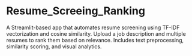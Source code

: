 # Resume_Screeing_Ranking
A Streamlit-based app that automates resume screening using TF-IDF vectorization and cosine similarity. Upload a job description and multiple resumes to rank them based on relevance. Includes text preprocessing, similarity scoring, and visual analytics.
